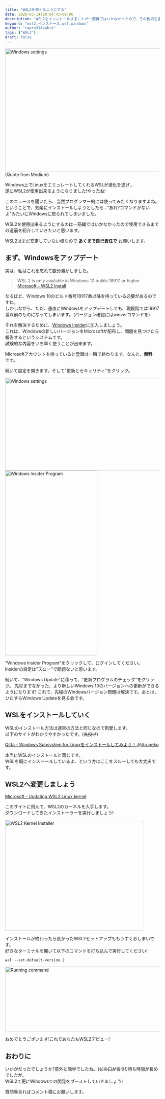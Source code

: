 ```yaml
---
title: "WSL2を使えるようにする"
date: 2020-03-14T20:04:43+09:00
description: "WSL2をインストールすることが一筋縄ではいかなかったので、その教訓を書き残します。"
keyword: "wsl2,インストール,wsl,windows"
author: "capra314cabra"
tags: ["WSL2"]
draft: false
---
```



<img src="https://miro.medium.com/max/1326/1*Hv7hbkxpOsNyzt5-Pv8FJQ.png" alt="Windows settings" class="center" width="650" height="400" />
(Quote from Medium)

Windows上でLinuxをエミュレートしてくれるWSLが進化を遂げ...  
遂にWSL2が使用出来るようになりました!やったね!  

このニュースを聞いたら、当然プログラマー的には使ってみたくなりますよね。  
ということで、気楽にインストールしようとしたら..."あれ?コマンドがないよ"みたいにWindowsに怒られてしまいました。

WSL2を使用出来るようにするのは一筋縄ではいかなかったので使用できるまでの道筋を紹介していきたいと思います。

WSL2はまだ安定していない様なので __あくまで自己責任で__ お願いします。

## まず、Windowsをアップデート

実は、私はこれを忘れて数分溶かしました。

> WSL 2 is only available in Windows 10 builds 18917 or higher  
[Microsoft - WSL2 Install](https://docs.microsoft.com/en-us/windows/wsl/wsl2-install)

なるほど、Windows 10のビルド番号18917番以降を持っている必要があるのですね。  
しかしながら、ただ、愚直にWindowsをアップデートしても、現段階では18917番以前のものになってしまいます。(バージョン確認にはwinverコマンドを)

それを解決するために、[Windows Insider](https://insider.windows.com/en-us/)に加入しましょう。  
これは、Windowsの新しいバージョンをMicrosoftが配布し、問題を見つけたら報告するというシステムです。  
試験的な内容をいち早く使うことが出来ます。

Microsoftアカウントを持っていると登録は一瞬で終わります。なんと、__無料__　です。

続いて設定を開きます。そして"更新とセキュリティ"をクリック。

<img src="https://capra314cabra.github.io/images/wsl2-setup/settings.jpg" alt="Windows settings" class="center" width="900" height="300" />

<img src="https://capra314cabra.github.io/images/wsl2-setup/windows-insider-program.jpg" alt="Windows Insider Program" class="center" width="300" height="600" />

"Windows Insider Program"をクリックして、ログインしてください。  
Insiderの設定は"スロー"で問題ないと思います。  

続いて、"Windows Update"に移って、"更新プログラムのチェック"をクリック。
先程までなかった、より新しいWindows 10のバージョンへの更新ができるようになります!
これで、先程のWindowsバージョン問題は解決です。あとは、ひたすらWindows Updateを見る会です。

## WSLをインストールしていく

WSLのインストール方法は通常の方法と同じなので割愛します。  
以下のサイトがわかりやすかったです。(~~丸投げ~~)

[Qitta - Windows Subsystem for Linuxをインストールしてみよう！ @Aruneko](https://qiita.com/Aruneko/items/c79810b0b015bebf30bb)

本当にWSLのインストールと同じです。  
WSLを既にインストールしているよ、という方はここをスルーしても大丈夫です。

## WSL2へ変更しましょう

[Microsoft - Updating WSL2 Linux kernel](https://docs.microsoft.com/en-us/windows/wsl/wsl2-kernel)

このサイトに飛んで、WSL2のカーネルを入手します。  
ダウンロードしてきたインストーラーを実行しましょう!

<img src="https://capra314cabra.github.io/images/wsl2-setup/update-setup.jpg" alt="WSL2 Kernel Installer" class="center" width="450" height="360" />

インストールが終わったら長かったWSL2セットアップももうすぐおしまいです。  
好きなターミナルを開いて以下のコマンドを打ち込んで実行してください!

```
wsl --set-default-version 2
```
<img src="https://capra314cabra.github.io/images/wsl2-setup/command-prompt.jpg" alt="Running command" class="center" width="860" height="210" />

おめでとうございます!これであなたもWSL2デビュー!

## おわりに

いかがだったでしょうか?意外と簡単でしたね。(~~どの口が言う!~~)待ち時間が長めでしたが。  
WSL2で更にWindowsでの開発をブーストしていきましょう!

質問等あればコメント欄にお願いします。
